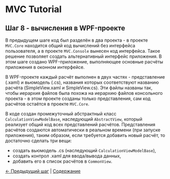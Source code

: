 MVC Tutorial
============

## Шаг 8 - вычисления в WPF-проекте ##

В предыдущем шаге код был разделён в два проекта - в проекте `MVC.Core` находится общий код вычислений без интерфейса
пользователя, а в проекте `MVC.Console` вынесен код интерфейса. Такое решение позволяет создать альтернативный 
интерфейс приложения. В этом шаге создано WPF-приложение, выполняющее основные расчёты приложения в оконном интерфейсе.

В WPF-проекте каждый расчёт выполнен в двух частях - представление (.xaml) и вьюмодель (.cs), названия которых 
соответствуют названию расчёта (SimpleView.xaml и SimpleView.cs). Эти файлы названы так, чтобы иерархия файлов была 
похожа на иерархию файлов консольного проекта - в этом проекте созданы только представления, сам код расчётов остаётся
в проекте `MVC.Core`.

В коде создан промежуточный абстрактный класс `CalculationViewModelBase`, наследующий `AbstractView`, который реализует
общий код всех представлений расчётов. Представления расчётов создаются автоматически в реальном времени (при запуске
приложения), таким образом, если требуется добавить новый расчёт, то достаточно сделать три вещи:
- создать вьюмодель .cs (наследующий `CalculationViewModelBase`),
- создать контрол .xaml для ввода/вывода данных,
- добавить его в список расчётов в `CommonView`.

[← Предыдущий шаг](7-step.md) | [Содержание](index.md)
